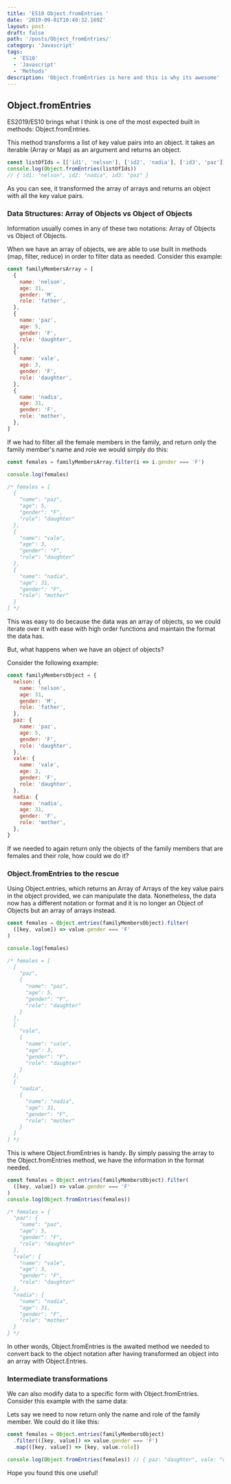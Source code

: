 ```yaml
---
title: 'ES10 Object.fromEntries '
date: '2019-09-01T10:40:32.169Z'
layout: post
draft: false
path: '/posts/Object_fromEntries/'
category: 'Javascript'
tags:
  - 'ES10'
  - 'Javascript'
  - 'Methods'
description: 'Object.fromEntries is here and this is why its awesome'
---
```


## Object.fromEntries

ES2019/ES10 brings what I think is one of the most expected built in methods: Object.fromEntries.

This method transforms a list of key value pairs into an object. It takes an iterable (Array or Map) as an argument and returns an object.

```js
const listOfIds = [['id1', 'nelson'], ['id2', 'nadia'], ['id3', 'paz']]
console.log(Object.fromEntries(listOfIds))
// { id1: "nelson", id2: "nadia", id3: "paz" }
```

As you can see, it transformed the array of arrays and returns an object with all the key value pairs.

### Data Structures: Array of Objects vs Object of Objects

Information usually comes in any of these two notations: Array of Objects vs Object of Objects.

When we have an array of objects, we are able to use built in methods (map, filter, reduce) in order to filter data as needed. Consider this example:

```js
const familyMembersArray = [
  {
    name: 'nelson',
    age: 31,
    gender: 'M',
    role: 'father',
  },
  {
    name: 'paz',
    age: 5,
    gender: 'F',
    role: 'daughter',
  },
  {
    name: 'vale',
    age: 3,
    gender: 'F',
    role: 'daughter',
  },
  {
    name: 'nadia',
    age: 31,
    gender: 'F',
    role: 'mother',
  },
]
```

If we had to filter all the female members in the family, and return only the family member's name and role we would simply do this:

```js
const females = familyMembersArray.filter(i => i.gender === 'F')

console.log(females)

/* females = [
  {
    "name": "paz",
    "age": 5,
    "gender": "F",
    "role": "daughter"
  },
  {
    "name": "vale",
    "age": 3,
    "gender": "F",
    "role": "daughter"
  },
  {
    "name": "nadia",
    "age": 31,
    "gender": "F",
    "role": "mother"
  }
] */
```

This was easy to do because the data was an array of objects, so we could iterate over it with ease with high order functions and maintain the format the data has.

But, what happens when we have an object of objects?

Consider the following example:

```js
const familyMembersObject = {
  nelson: {
    name: 'nelson',
    age: 31,
    gender: 'M',
    role: 'father',
  },
  paz: {
    name: 'paz',
    age: 5,
    gender: 'F',
    role: 'daughter',
  },
  vale: {
    name: 'vale',
    age: 3,
    gender: 'F',
    role: 'daughter',
  },
  nadia: {
    name: 'nadia',
    age: 31,
    gender: 'F',
    role: 'mother',
  },
}
```

If we needed to again return only the objects of the family members that are females and their role, how could we do it?

### Object.fromEntries to the rescue

Using Object.entries, which returns an Array of Arrays of the key value pairs in the object provided, we can manipulate the data. Nonetheless, the data now has a different notation or format and it is no longer an Object of Objects but an array of arrays instead.

```js
const females = Object.entries(familyMembersObject).filter(
  ([key, value]) => value.gender === 'F'
)

console.log(females)

/* females = [
  [
    "paz",
    {
      "name": "paz",
      "age": 5,
      "gender": "F",
      "role": "daughter"
    }
  ],
  [
    "vale",
    {
      "name": "vale",
      "age": 3,
      "gender": "F",
      "role": "daughter"
    }
  ],
  [
    "nadia",
    {
      "name": "nadia",
      "age": 31,
      "gender": "F",
      "role": "mother"
    }
  ]
] */
```

This is where Object.fromEntries is handy. By simply passing the array to the Object.fromEntries method, we have the information in the format needed.

```js
const females = Object.entries(familyMembersObject).filter(
  ([key, value]) => value.gender === 'F'
)
console.log(Object.fromEntries(females))

/* females = {
  "paz": {
    "name": "paz",
    "age": 5,
    "gender": "F",
    "role": "daughter"
  },
  "vale": {
    "name": "vale",
    "age": 3,
    "gender": "F",
    "role": "daughter"
  },
  "nadia": {
    "name": "nadia",
    "age": 31,
    "gender": "F",
    "role": "mother"
  }
} */
```

In other words, Object.fromEntries is the awaited method we needed to convert back to the object notation after having transformed an object into an array with Object.Entries.

### Intermediate transformations

We can also modify data to a specific form with Object.fromEntries. Consider this example with the same data:

Lets say we need to now return only the name and role of the family member. We could do it like this:

```js
const females = Object.entries(familyMembersObject)
  .filter(([key, value]) => value.gender === 'F')
  .map(([key, value]) => [key, value.role])

console.log(Object.fromEntries(females)) // { paz: "daughter", vale: "daughter", nadia: "mother"}
```

Hope you found this one useful!
